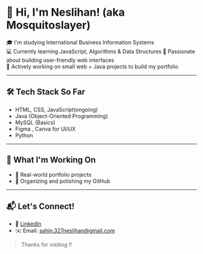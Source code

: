 # 👋 Hi, I'm Neslihan! (aka Mosquitoslayer)

🎓 I'm studying International Business Information Systems  
💻 Currently learning JavaScript, Algorithms & Data Structures 
🎯 Passionate about building user-friendly web interfaces  
🚀 Actively working on small web + Java projects to build my portfolio  

---

## 🛠️ Tech Stack So Far
- HTML, CSS, JavaScript(ongoing)
- Java (Object-Oriented Programming)
- MySQL (Basics)
- Figma , Canva for UI/UX
- Python 

---

## 🧠 What I'm Working On
- 🧪 Real-world portfolio projects
- 📁 Organizing and polishing my GitHub

---

## 📬 Let's Connect!
- 💼 [LinkedIn](https://www.linkedin.com/in/yourprofile)
- ✉️ Email: sahin.327neslihan@gmail.com

> Thanks for visiting !! 

